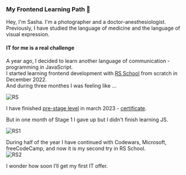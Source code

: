 ### My Frontend Learning Path  🚀

Hey, I'm Sasha. I'm a photographer and a doctor-anesthesiologist.  
Previously, I have studied the language of medicine and the language of visual expression.  

#### IT for me is a real challenge
A year ago, I decided to learn another language of communication - programming in JavaScript.  
I started learning frontend development with [RS School](https://rs.school/) from scratch in December 2022.  
And during three monthes I was feeling like ...

![RS](https://github.com/sashaivanovaPro/sashaivanovaPro/assets/118177121/2b66629c-baa7-4484-a94d-85c5f49dbf32)

I have finished [pre-stage level](https://rs.school/js-stage0/) in march 2023 - [certificate](https://drive.google.com/file/d/1ZRelM6z8ZRbNunmKGkNIQZ4tFI-uW52y/view?usp=drive_link).

But in one month of Stage 1 I gave up but I didn't finish learning JS.  

![RS1](https://github.com/sashaivanovaPro/sashaivanovaPro/assets/118177121/4f953731-9071-4e04-b814-a5ceba3e697a)

During half of the year I have continued with Codewars, Microsoft, freeCodeCamp, and now it is my second try in RS School.  
![RS2](https://github.com/sashaivanovaPro/sashaivanovaPro/assets/118177121/68830ab4-be09-4317-b67b-37228d01cb19)  

I wonder how soon I’ll get my first IT offer.



